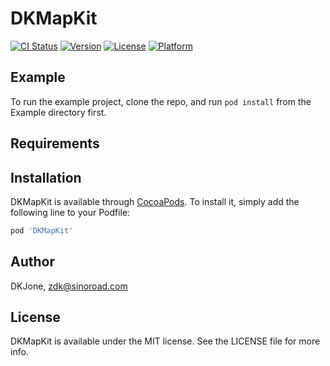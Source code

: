 # DKMapKit

[![CI Status](https://img.shields.io/travis/DKJone/DKMapKit.svg?style=flat)](https://travis-ci.org/DKJone/DKMapKit)
[![Version](https://img.shields.io/cocoapods/v/DKMapKit.svg?style=flat)](https://cocoapods.org/pods/DKMapKit)
[![License](https://img.shields.io/cocoapods/l/DKMapKit.svg?style=flat)](https://cocoapods.org/pods/DKMapKit)
[![Platform](https://img.shields.io/cocoapods/p/DKMapKit.svg?style=flat)](https://cocoapods.org/pods/DKMapKit)

## Example

To run the example project, clone the repo, and run `pod install` from the Example directory first.

## Requirements

## Installation

DKMapKit is available through [CocoaPods](https://cocoapods.org). To install
it, simply add the following line to your Podfile:

```ruby
pod 'DKMapKit'
```

## Author

DKJone, zdk@sinoroad.com

## License

DKMapKit is available under the MIT license. See the LICENSE file for more info.
